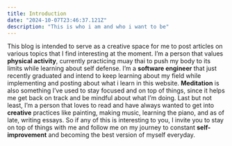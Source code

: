 ```yaml
---
title: Introduction
date: "2024-10-07T23:46:37.121Z"
description: "This is who i am and who i want to be"
---
```



This blog is intended to serve as a creative space for me to post articles on various topics that I find interesting at the moment. I’m a person that values **physical activity**, currently practicing muay thai to push my body to its limits while learning about self defense.
I’m a **software engineer** that just recently graduated and intend to keep learning about my field while implementing and posting about what i learn in this website. 
**Meditation** is also something I’ve used to stay focused and on top of things, since it helps me get back on track and be mindful about what I’m doing. Last but not least, I’m a person that loves to read and have always wanted to get into **creative** practices like painting, making music, learning the piano, and as of late, writing essays. So if any of this is interesting to you, I invite you to stay on top of things with me and follow me on my journey to constant **self-improvement** and becoming the best version of myself everyday.